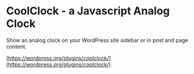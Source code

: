 # CoolClock - a Javascript Analog Clock

Show an analog clock on your WordPress site sidebar or in post and page content.

[https://wordpress.org/plugins/coolclock/](https://wordpress.org/plugins/coolclock/)
